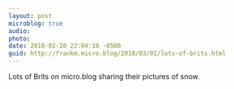 ```yaml
---
layout: post
microblog: true
audio: 
photo: 
date: 2018-02-28 22:04:18 -0500
guid: http://frankm.micro.blog/2018/03/01/lots-of-brits.html
---
```

Lots of Brits on micro.blog sharing their pictures of snow. 
